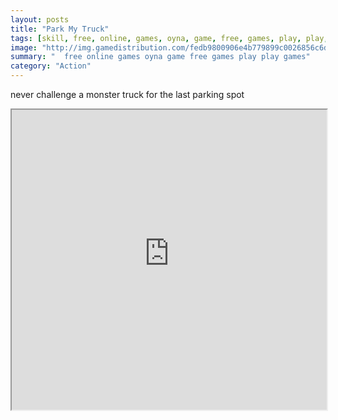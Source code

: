 ```yaml
---
layout: posts
title: "Park My Truck"
tags: [skill, free, online, games, oyna, game, free, games, play, play, games]
image: "http://img.gamedistribution.com/fedb9800906e4b779899c0026856c6d0.jpg"
summary: "  free online games oyna game free games play play games"
category: "Action"
---
```


never challenge a monster truck for the last parking spot

<iframe width="100%" height="480px;" src="http://flash.gamedistribution.com?game=fedb9800906e4b779899c0026856c6d0"></iframe>